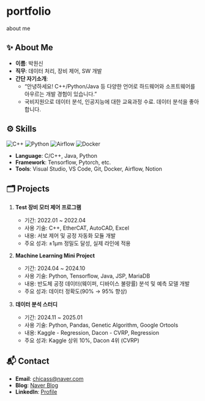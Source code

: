 # portfolio
about me
## ✨ About Me

- **이름**: 박원신
- **직무**: 데이터 처리, 장비 제어, SW 개발 
- **간단 자기소개**: 
  - “안녕하세요! C++/Python/Java 등 다양한 언어로 하드웨어와 소프트웨어를 아우르는 개발 경험이 있습니다.”
  - 국비지원으로 데이터 분석, 인공지능에 대한 교육과정 수료. 데이터 분석을 좋아합니다. 
## ⚙️ Skills

![C++](https://img.shields.io/badge/-C++-00599C?logo=c%2B%2B&logoColor=white)
![Python](https://img.shields.io/badge/-Python-3776AB?logo=Python&logoColor=white)
![Airflow](https://img.shields.io/badge/-Airflow-017CEE?logo=apache-airflow&logoColor=white)
![Docker](https://img.shields.io/badge/-Docker-2496ED?logo=docker&logoColor=white)

- **Language**: C/C++, Java, Python
- **Framework**: Tensorflow, Pytorch, etc.
- **Tools**: Visual Studio, VS Code, Git, Docker, Airflow, Notion

## 🗂 Projects

1. **Test 장비 모터 제어 프로그램**  
   - 기간: 2022.01 ~ 2022.04  
   - 사용 기술: C++, EtherCAT, AutoCAD, Excel
   - 내용: 서보 제어 및 공정 자동화 모듈 개발  
   - 주요 성과: ±1μm 정밀도 달성, 실제 라인에 적용

2. **Machine Learning Mini Project**  
   - 기간: 2024.04 ~ 2024.10  
   - 사용 기술: Python, Tensorflow, Java, JSP, MariaDB  
   - 내용: 반도체 공정 데이터(웨이퍼, 디바이스 불량률) 분석 및 예측 모델 개발  
   - 주요 성과: 데이터 정확도(90% → 95% 향상)

3. **데이터 분석 스터디**  
   - 기간: 2024.11 ~ 2025.01  
   - 사용 기술: Python, Pandas, Genetic Algorithm, Google Ortools  
   - 내용: Kaggle - Regression, Dacon - CVRP, Regression  
   - 주요 성과: Kaggle 상위 10%, Dacon 4위 (CVRP)
     
## 📬 Contact

- **Email**: chicass@naver.com
- **Blog**: [Naver Blog](https://blog.naver.com/nhisnow)
- **LinkedIn**: [Profile](https://www.linkedin.com/in/wonshinpark)

